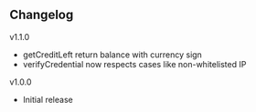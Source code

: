 ## Changelog

v1.1.0

- getCreditLeft return balance with currency sign
- verifyCredential now respects cases like non-whitelisted IP

v1.0.0

- Initial release
